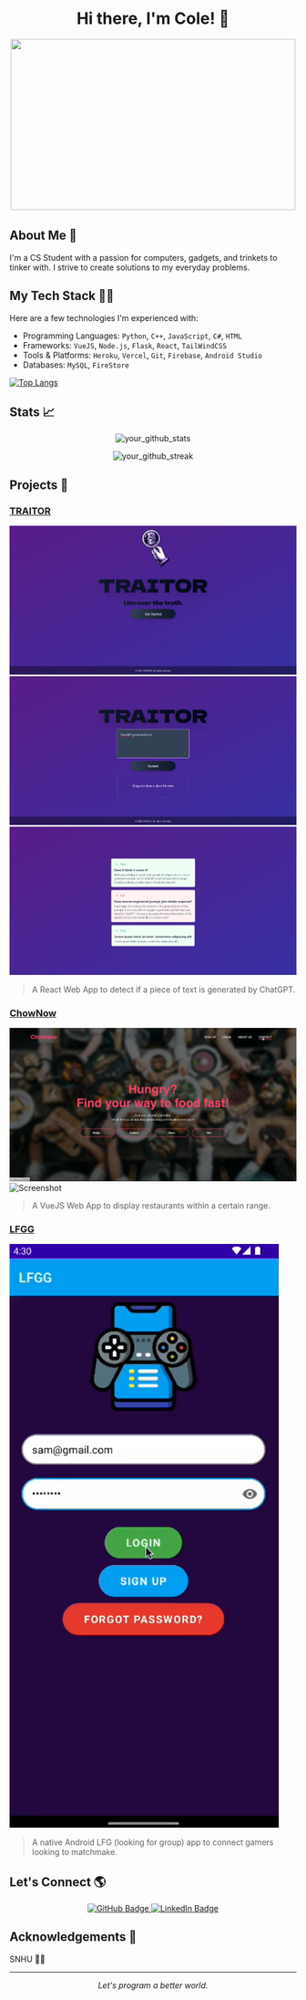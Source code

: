 <!-- Header -->
<h1 align="center">Hi there, I'm Cole! 👋</h1>

<!-- Your image -->
<p align="center">
  <img width="500" height="300" src="path_to_your_image.jpg">
</p>

<!-- Introduction -->
## About Me 📖
I'm a CS Student with a passion for computers, gadgets, and trinkets to tinker with. I strive to create solutions to my everyday problems.

<!-- Tech Stack -->
## My Tech Stack 👨‍💻
Here are a few technologies I'm experienced with:

- Programming Languages: `Python`, `C++`, `JavaScript`, `C#`, `HTML`
- Frameworks: `VueJS`, `Node.js`, `Flask`, `React`, `TailWindCSS`
- Tools & Platforms: `Heroku`, `Vercel`, `Git`, `Firebase`, `Android Studio`
- Databases: `MySQL`, `FireStore`

[![Top Langs](https://github-readme-stats.vercel.app/api/top-langs/?username=ColeGarboski)](https://github.com/anuraghazra/github-readme-stats)

<!-- Stats -->
## Stats 📈
<p align="center">
  <img src="https://github-readme-stats.vercel.app/api?username=ColeGarboski&show_icons=true&theme=radical" alt="your_github_stats">
</p>

<!-- Streak Stats -->
<p align="center">
  <img src="https://github-readme-streak-stats.herokuapp.com/?user=ColeGarboski&theme=dark" alt="your_github_streak">
</p>

<!-- Projects -->
## Projects 💼

### [TRAITOR](https://github.com/ColeGarboski/TRAITOR)
![Screenshot](traitorsplash.png)
![Screenshot](traitorhome.png)
![Screenshot](traitorresult.png)
> A React Web App to detect if a piece of text is generated by ChatGPT. 

### [ChowNow](https://github.com/ColeGarboski/ChowNow)
![Screenshot](chownowhome.png)
![Screenshot](chownowfood.png)
> A VueJS Web App to display restaurants within a certain range.

### [LFGG](https://github.com/ColeGarboski/LFGG)
![Screenshot](lffglogin.png)
> A native Android LFG (looking for group) app to connect gamers looking to matchmake. 

<!-- Social Links -->
## Let's Connect 🌎
<p align="center">
  <!-- GitHub -->
  <a href="https://github.com/ColeGarboski">
    <img src="https://img.shields.io/badge/GitHub-100000?style=for-the-badge&logo=github&logoColor=white" alt="GitHub Badge">
  </a>
  <!-- LinkedIn -->
  <a href="https://www.linkedin.com/in/cole-garboski-03a640294/">
    <img src="https://img.shields.io/badge/LinkedIn-0077B5?style=for-the-badge&logo=linkedin&logoColor=white" alt="LinkedIn Badge">
  </a>
  <!-- Other social media -->
  <!-- Add other social media links as needed -->
</p>

<!-- Acknowledgements -->
## Acknowledgements 🙏
<!-- Show your appreciation to those who have helped you -->
SNHU 💛💙
<!-- Footer -->
---
<p align="center">
  <i>Let's program a better world.</i>
</p>
